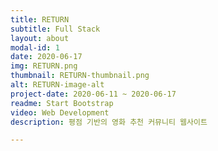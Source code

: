 ```yaml
---
title: RETURN
subtitle: Full Stack
layout: about
modal-id: 1
date: 2020-06-17
img: RETURN.png
thumbnail: RETURN-thumbnail.png
alt: RETURN-image-alt
project-date: 2020-06-11 ~ 2020-06-17
readme: Start Bootstrap
video: Web Development
description: 평점 기반의 영화 추천 커뮤니티 웹사이트

---
```

